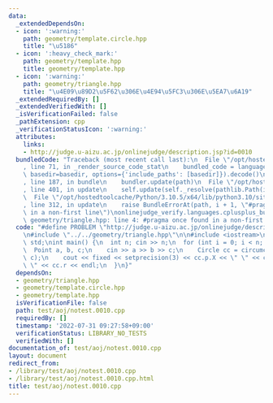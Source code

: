 ```yaml
---
data:
  _extendedDependsOn:
  - icon: ':warning:'
    path: geometry/template.circle.hpp
    title: "\u5186"
  - icon: ':heavy_check_mark:'
    path: geometry/template.hpp
    title: geometry/template.hpp
  - icon: ':warning:'
    path: geometry/triangle.hpp
    title: "\u4E09\u89D2\u5F62\u306E\u4E94\u5FC3\u306E\u5EA7\u6A19"
  _extendedRequiredBy: []
  _extendedVerifiedWith: []
  _isVerificationFailed: false
  _pathExtension: cpp
  _verificationStatusIcon: ':warning:'
  attributes:
    links:
    - http://judge.u-aizu.ac.jp/onlinejudge/description.jsp?id=0010
  bundledCode: "Traceback (most recent call last):\n  File \"/opt/hostedtoolcache/Python/3.10.5/x64/lib/python3.10/site-packages/onlinejudge_verify/documentation/build.py\"\
    , line 71, in _render_source_code_stat\n    bundled_code = language.bundle(stat.path,\
    \ basedir=basedir, options={'include_paths': [basedir]}).decode()\n  File \"/opt/hostedtoolcache/Python/3.10.5/x64/lib/python3.10/site-packages/onlinejudge_verify/languages/cplusplus.py\"\
    , line 187, in bundle\n    bundler.update(path)\n  File \"/opt/hostedtoolcache/Python/3.10.5/x64/lib/python3.10/site-packages/onlinejudge_verify/languages/cplusplus_bundle.py\"\
    , line 401, in update\n    self.update(self._resolve(pathlib.Path(included), included_from=path))\n\
    \  File \"/opt/hostedtoolcache/Python/3.10.5/x64/lib/python3.10/site-packages/onlinejudge_verify/languages/cplusplus_bundle.py\"\
    , line 312, in update\n    raise BundleErrorAt(path, i + 1, \"#pragma once found\
    \ in a non-first line\")\nonlinejudge_verify.languages.cplusplus_bundle.BundleErrorAt:\
    \ geometry/triangle.hpp: line 4: #pragma once found in a non-first line\n"
  code: "#define PROBLEM \"http://judge.u-aizu.ac.jp/onlinejudge/description.jsp?id=0010\"\
    \n#include \"../../geometry/triangle.hpp\"\n\n#include <iostream>\nusing namespace\
    \ std;\nint main() {\n  int n; cin >> n;\n  for (int i = 0; i < n; ++i) {\n  \
    \  Point a, b, c;\n    cin >> a >> b >> c;\n    Circle cc = circumcircle(a, b,\
    \ c);\n    cout << fixed << setprecision(3) << cc.p.X << \" \" << cc.p.Y << \"\
    \ \" << cc.r << endl;\n  }\n}"
  dependsOn:
  - geometry/triangle.hpp
  - geometry/template.circle.hpp
  - geometry/template.hpp
  isVerificationFile: false
  path: test/aoj/notest.0010.cpp
  requiredBy: []
  timestamp: '2022-07-31 09:27:58+09:00'
  verificationStatus: LIBRARY_NO_TESTS
  verifiedWith: []
documentation_of: test/aoj/notest.0010.cpp
layout: document
redirect_from:
- /library/test/aoj/notest.0010.cpp
- /library/test/aoj/notest.0010.cpp.html
title: test/aoj/notest.0010.cpp
---
```

